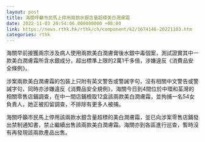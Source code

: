 ```yaml
---
layout: post
title: 海關呼籲市民馬上停用兩款水銀含量超標美白潤膚霜
date: 2022-11-03 20:54:06.000000000 +08:00
link: https://news.rthk.hk/rthk/ch/component/k2/1674146-20221103.htm
categories: rthk
---
```


海關早前接獲兩宗涉及病人使用兩款美白潤膚膏後水銀中毒個案，測試證實其中一款美白潤膚霜所含水銀成分，超出標準上限的2萬1千多倍，涉嫌違反《消費品安全條例》。

涉案兩款美白潤膚霜的包裝上只附有英文警告或警誡字句，沒有相關中文警告或警誡字句，同時亦涉嫌違反《消費品安全規例》，海關今日到4間位於中環和荃灣的相關零售店鋪調查，在中一間店鋪檢取12盒該兩款美白潤膚霜，並拘捕一名54女負責人，她正被扣留調查，不排除有更多人被捕。

海關呼籲市民馬上停用該兩款水銀含量超標的美白潤膚霜，並已向涉案零售店鋪發出禁制通知書，禁止繼續出售該兩款美白潤膚霜。海關亦到各區進行巡查，暫時沒有再發現該兩款產品出售。
